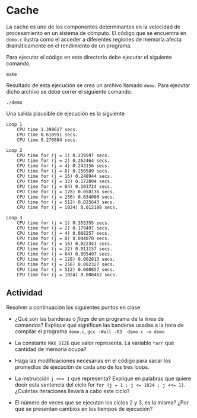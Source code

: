 # Cache

La cache es uno de los componentes determinantes en la velocidad de procesamiento en un sistema de cómputo.
El código que se encuentra en `demo.c` ilustra como el acceder a diferentes regiones de memoria afecta dramáticamente en el rendimiento de un programa.

Para ejecutar el código en este directorio debe ejecutar el siguiente comando.

```
make
```

Resultado de esta ejecución se crea un archivo llamado `demo`.
Para ejecutar dicho archivo se debe correr el siguiente comando.

```
./demo
```

Una salida plausible de ejecución es la siguiente

```
Loop 1
	CPU time 1.398617 secs.
	CPU time 0.610951 secs.
	CPU time 0.270884 secs.

Loop 2
	CPU time for (j = 1) 0.239597 secs.
	CPU time for (j = 2) 0.262464 secs.
	CPU time for (j = 4) 0.243156 secs.
	CPU time for (j = 8) 0.250589 secs.
	CPU time for (j = 16) 0.248944 secs.
	CPU time for (j = 32) 0.172894 secs.
	CPU time for (j = 64) 0.103724 secs.
	CPU time for (j = 128) 0.058136 secs.
	CPU time for (j = 256) 0.034080 secs.
	CPU time for (j = 512) 0.025643 secs.
	CPU time for (j = 1024) 0.012108 secs.

Loop 3
	CPU time for (j = 1) 0.355355 secs.
	CPU time for (j = 2) 0.179497 secs.
	CPU time for (j = 4) 0.088257 secs.
	CPU time for (j = 8) 0.044870 secs.
	CPU time for (j = 16) 0.022341 secs.
	CPU time for (j = 32) 0.011157 secs.
	CPU time for (j = 64) 0.005497 secs.
	CPU time for (j = 128) 0.002813 secs.
	CPU time for (j = 256) 0.002327 secs.
	CPU time for (j = 512) 0.000857 secs.
	CPU time for (j = 1024) 0.000462 secs.
```

## Actividad

Resolver a continuación los siguientes puntos en clase

* ¿Qué son las banderas o *flags* de un programa de la línea de comandos? Explique qué significan las banderas usadas a la hora de compilar el programa `demo.c`, `gcc -Wall -O3  demo.c -o demo`

* La constante `MAX_SIZE` que valor representa. La variable `*arr` qué cantidad de memoria ocupa?

* Haga las modificaciones necesarias en el código para sacar los promedios de ejecución de cada uno de los tres loops.

* La instrucción `j <<= 1` qué representa? Explique en palabras que quiere decir esta sentencia del ciclo for `for (j = 1 ; j <= 1024 ; j <<= 1)`. ¿Cuántas iteraciones llevará a cabo este ciclo?

* El número de veces que se ejecutan los ciclos 2 y 3, es la misma? ¿Por qué se presentan cambios en los tiempos de ejecución?

